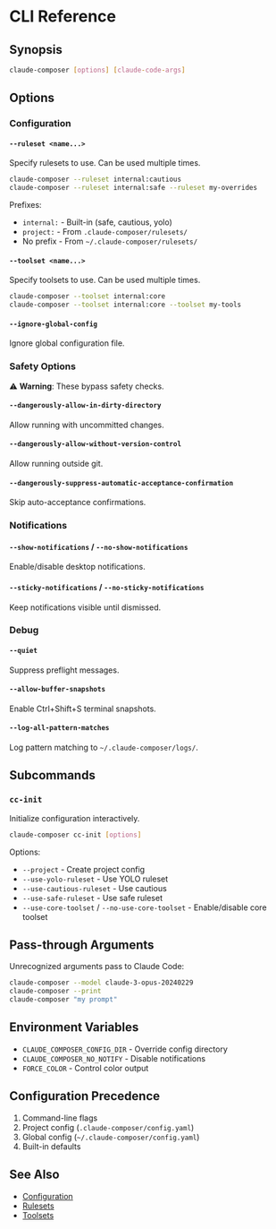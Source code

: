 # CLI Reference

## Synopsis

```bash
claude-composer [options] [claude-code-args]
```

## Options

### Configuration

#### `--ruleset <name...>`

Specify rulesets to use. Can be used multiple times.

```bash
claude-composer --ruleset internal:cautious
claude-composer --ruleset internal:safe --ruleset my-overrides
```

Prefixes:

- `internal:` - Built-in (safe, cautious, yolo)
- `project:` - From `.claude-composer/rulesets/`
- No prefix - From `~/.claude-composer/rulesets/`

#### `--toolset <name...>`

Specify toolsets to use. Can be used multiple times.

```bash
claude-composer --toolset internal:core
claude-composer --toolset internal:core --toolset my-tools
```

#### `--ignore-global-config`

Ignore global configuration file.

### Safety Options

⚠️ **Warning**: These bypass safety checks.

#### `--dangerously-allow-in-dirty-directory`

Allow running with uncommitted changes.

#### `--dangerously-allow-without-version-control`

Allow running outside git.

#### `--dangerously-suppress-automatic-acceptance-confirmation`

Skip auto-acceptance confirmations.

### Notifications

#### `--show-notifications` / `--no-show-notifications`

Enable/disable desktop notifications.

#### `--sticky-notifications` / `--no-sticky-notifications`

Keep notifications visible until dismissed.

### Debug

#### `--quiet`

Suppress preflight messages.

#### `--allow-buffer-snapshots`

Enable Ctrl+Shift+S terminal snapshots.

#### `--log-all-pattern-matches`

Log pattern matching to `~/.claude-composer/logs/`.

## Subcommands

### `cc-init`

Initialize configuration interactively.

```bash
claude-composer cc-init [options]
```

Options:

- `--project` - Create project config
- `--use-yolo-ruleset` - Use YOLO ruleset
- `--use-cautious-ruleset` - Use cautious
- `--use-safe-ruleset` - Use safe ruleset
- `--use-core-toolset` / `--no-use-core-toolset` - Enable/disable core toolset

## Pass-through Arguments

Unrecognized arguments pass to Claude Code:

```bash
claude-composer --model claude-3-opus-20240229
claude-composer --print
claude-composer "my prompt"
```

## Environment Variables

- `CLAUDE_COMPOSER_CONFIG_DIR` - Override config directory
- `CLAUDE_COMPOSER_NO_NOTIFY` - Disable notifications
- `FORCE_COLOR` - Control color output

## Configuration Precedence

1. Command-line flags
2. Project config (`.claude-composer/config.yaml`)
3. Global config (`~/.claude-composer/config.yaml`)
4. Built-in defaults

## See Also

- [Configuration](./configuration.md)
- [Rulesets](./rulesets.md)
- [Toolsets](./toolsets.md)
